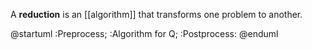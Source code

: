 A **reduction** is an [[algorithm]] that transforms one problem to another.

@startuml
:Preprocess;
:Algorithm for Q;
:Postprocess:
@enduml